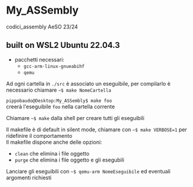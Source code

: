 # My_ASSembly
codici_assembly AeSO 23/24
## built on **WSL2 Ubuntu 22.04.3**  
- pacchetti necessari:  
  - `gcc-arm-linux-gnueabihf`  
  - `qemu`  

Ad ogni cartella in `./src` è associato un eseguibile, per compilarlo è necessario chiamare `~$ make NomeCartella`  
  
`pippobaudo@Desktop:My_ASSembly$ make foo `  
creerà l'eseguibile `foo` nella cartella corrente    

Chiamare `~$ make` dalla shell per creare tutti gli eseguibili  
  
Il makefile è di default in silent mode, chiamare con `~$ make VERBOSE=1` per ridefinire il comportamento  
Il makefile dispone anche delle opzioni: 
- `clean` che elimina i file oggetto  
- `purge` che elimina i file oggetto e gli esegubili  
  
Lanciare gli eseguibili con `~$ qemu-arm NomeEseguibile` ed eventuali argomenti richiesti  



  
